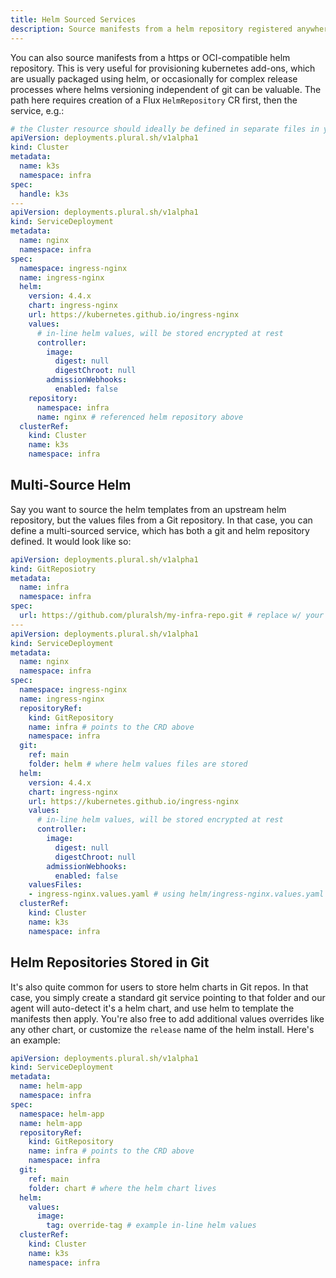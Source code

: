 ```yaml
---
title: Helm Sourced Services
description: Source manifests from a helm repository registered anywhere
---
```


You can also source manifests from a https or OCI-compatible helm repository. This is very useful for provisioning kubernetes add-ons, which are usually packaged using helm, or occasionally for complex release processes where helms versioning independent of git can be valuable. The path here requires creation of a Flux `HelmRepository` CR first, then the service, e.g.:

```yaml
# the Cluster resource should ideally be defined in separate files in your infra repo
apiVersion: deployments.plural.sh/v1alpha1
kind: Cluster
metadata:
  name: k3s
  namespace: infra
spec:
  handle: k3s
---
apiVersion: deployments.plural.sh/v1alpha1
kind: ServiceDeployment
metadata:
  name: nginx
  namespace: infra
spec:
  namespace: ingress-nginx
  name: ingress-nginx
  helm:
    version: 4.4.x
    chart: ingress-nginx
    url: https://kubernetes.github.io/ingress-nginx
    values:
      # in-line helm values, will be stored encrypted at rest
      controller:
        image:
          digest: null
          digestChroot: null
        admissionWebhooks:
          enabled: false
    repository:
      namespace: infra
      name: nginx # referenced helm repository above
  clusterRef:
    kind: Cluster
    name: k3s
    namespace: infra
```

## Multi-Source Helm

Say you want to source the helm templates from an upstream helm repository, but the values files from a Git repository.  In that case, you can define a multi-sourced service, which has both a git and helm repository defined.  It would look like so:

```yaml
apiVersion: deployments.plural.sh/v1alpha1
kind: GitReposiotry
metadata:
  name: infra
  namespace: infra
spec:
  url: https://github.com/pluralsh/my-infra-repo.git # replace w/ your own repo
---
apiVersion: deployments.plural.sh/v1alpha1
kind: ServiceDeployment
metadata:
  name: nginx
  namespace: infra
spec:
  namespace: ingress-nginx
  name: ingress-nginx
  repositoryRef:
    kind: GitRepository
    name: infra # points to the CRD above
    namespace: infra
  git: 
    ref: main
    folder: helm # where helm values files are stored
  helm:
    version: 4.4.x
    chart: ingress-nginx
    url: https://kubernetes.github.io/ingress-nginx
    values:
      # in-line helm values, will be stored encrypted at rest
      controller:
        image:
          digest: null
          digestChroot: null
        admissionWebhooks:
          enabled: false
    valuesFiles:
    - ingress-nginx.values.yaml # using helm/ingress-nginx.values.yaml as our values file
  clusterRef:
    kind: Cluster
    name: k3s
    namespace: infra
```

## Helm Repositories Stored in Git

It's also quite common for users to store helm charts in Git repos.  In that case, you simply create a standard git service pointing to that folder and our agent will auto-detect it's a helm chart, and use helm to template the manifests then apply.  You're also free to add additional values overrides like any other chart, or customize the `release` name of the helm install.  Here's an example:

```yaml
apiVersion: deployments.plural.sh/v1alpha1
kind: ServiceDeployment
metadata:
  name: helm-app
  namespace: infra
spec:
  namespace: helm-app
  name: helm-app
  repositoryRef:
    kind: GitRepository
    name: infra # points to the CRD above
    namespace: infra
  git: 
    ref: main
    folder: chart # where the helm chart lives
  helm:
    values:
      image:
        tag: override-tag # example in-line helm values
  clusterRef:
    kind: Cluster
    name: k3s
    namespace: infra
```